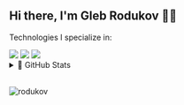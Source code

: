 <br>
<h2>Hi there, I'm Gleb Rodukov 👋🏻</h2>

Technologies I specialize in:
  <div>
    <a href="/"><img src="https://img.shields.io/badge/%E2%88%80%20mathematical%20analysis-%2300599C.svg?style=for-the-badge"></a>
    <a href="/"><img src="https://img.shields.io/badge/c++-%2300599C.svg?style=for-the-badge&logo=c%2B%2B&logoColor=white"></a>
    <a href="/"><img src="https://img.shields.io/badge/javascript-%23323330.svg?style=for-the-badge&logo=javascript&logoColor=%23F7DF1E"></a>
  </div>


<details>
<summary>🧰 GitHub Stats</summary>
  <br>
  <div style="display: flex; margin-left: 10px;">
  <a href="https://github.com/rodukov/"><img src="https://github-readme-stats.vercel.app/api/top-langs/?username=rodukov&layout=compact&theme=dark"></a>
  <a href="https://github.com/rodukov/"><img src="https://github-readme-stats.vercel.app/api?username=rodukov&theme=great-gatsby&show_icons=true"></a>
  </div>
</details>

<br><img src="https://komarev.com/ghpvc/?username=rodukov&label=Profile%20views&color=BD9F1A&style=flat" alt="rodukov" />
